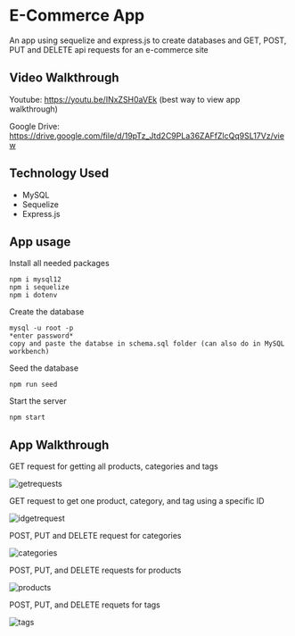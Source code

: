 # E-Commerce App

An app using sequelize and express.js to create databases and GET, POST, PUT and DELETE api requests for an e-commerce site


## Video Walkthrough
Youtube: https://youtu.be/INxZSH0aVEk   (best way to view app walkthrough)


Google Drive: https://drive.google.com/file/d/19pTz_Jtd2C9PLa36ZAFfZlcQq9SL17Vz/view


## Technology Used
* MySQL 
* Sequelize
* Express.js


## App usage
Install all needed packages 
```
npm i mysql12
npm i sequelize
npm i dotenv
```
Create the database
```
mysql -u root -p
*enter password*
copy and paste the databse in schema.sql folder (can also do in MySQL workbench)
```
Seed the database 
```
npm run seed
```

Start the server   
```
npm start
```


## App Walkthrough

GET request for getting all products, categories and tags

![getrequests](./assets/getgif.gif)



GET request to get one product, category, and tag using a specific ID

![idgetrequest](./assets/id.gif)


POST, PUT and DELETE request for categories

![categories](./assets/categories.gif)


POST, PUT, and DELETE requests for products

![products](./assets/products.gif)


POST, PUT, and DELETE requets for tags

![tags](./assets/tags.gif)
